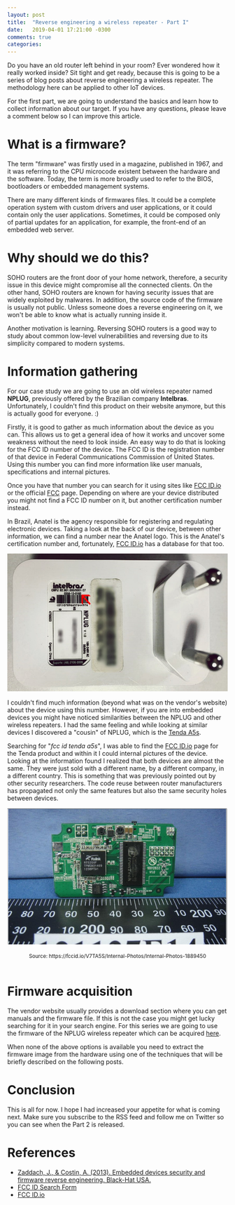 ```yaml
---
layout: post
title:  "Reverse engineering a wireless repeater - Part I"
date:   2019-04-01 17:21:00 -0300
comments: true
categories:
---
```


Do you have an old router left behind in your room? Ever wondered how it really
worked inside? Sit tight and get ready, because this is going to be a series of
blog posts about reverse engineering a wireless repeater. The methodology here
can be applied to other IoT devices.

For the first part, we are going to understand the basics and learn how to
collect information about our target. If you have any questions, please leave
a comment below so I can improve this article.

# What is a firmware?

The term "firmware" was firstly used in a magazine, published in 1967, and it
was referring to the CPU microcode existent between the hardware and the
software. Today, the term is more broadly used to refer to the BIOS,
bootloaders or embedded management systems.

There are many different kinds of firmwares files. It could be a complete
operation system with custom drivers and user applications, or it could contain
only the user applications. Sometimes, it could be composed only of partial
updates for an application, for example, the front-end of an embedded web
server.

# Why should we do this?

SOHO routers are the front door of your home network, therefore, a security
issue in this device might compromise all the connected clients. On the other
hand, SOHO routers are known for having security issues that are widely
exploited by malwares. In addition, the source code of the firmware is usually
not public. Unless someone does a reverse engineering on it, we won't be able
to know what is actually running inside it.

Another motivation is learning. Reversing SOHO routers is a good way to study
about common low-level vulnerabilities and reversing due to its simplicity
compared to modern systems.

# Information gathering

For our case study we are going to use an old wireless repeater named
**NPLUG**, previously offered by the Brazilian company **Intelbras**.
Unfortunately, I couldn't find this product on their website anymore, but this
is actually good for everyone. :)

Firstly, it is good to gather as much information about the device as you can.
This allows us to get a general idea of how it works and uncover some weakness
without the need to look inside. An easy way to do that is looking for the FCC
ID number of the device. The FCC ID is the registration number of that device in
Federal Communications Commission of United States. Using this number you can
find more information like user manuals, specifications and internal pictures.

Once you have that number you can search for it using sites like [FCC
ID.io][fccid-io] or the official [FCC][fccid-search] page. Depending on where are
your device distributed you might not find a FCC ID number on it, but another
certification number instead.

In Brazil, Anatel is the agency responsible for registering and regulating electronic devices.
Taking a look at the back of our device, between other information, we can find
a number near the Anatel logo. This is the Anatel's certification number and,
fortunately, [FCC ID.io][fccid-io] has a database for that too. 

![NPLUG wireless repeater](/assets/nplug/nplug.png)

I couldn't find much information (beyond what was on the vendor's website)
about the device using this number. However, if you are into embedded devices
you might have noticed similarities between the NPLUG and other wireless
repeaters. I had the same feeling and while looking at similar devices I
discovered a "cousin" of NPLUG, which is the [Tenda A5s][tenda-a5s].

Searching for "*fcc id tenda a5s*", I was able to find the [FCC
ID.io][fccid-a5s] page for the Tenda product and within it I could internal
pictures of the device. Looking at the information found I realized that both
devices are almost the same. They were just sold with a different name, by a
different company, in a different country. This is something that was
previously pointed out by other security researchers. The code reuse between
router manufacturers has propagated not only the same features but also the
same security holes between devices.

![Internal photos Tenda A5S](/assets/nplug/internal.png)
<center>
  <small>
    Source: https://fccid.io/V7TA5S/Internal-Photos/Internal-Photos-1889450
  </small>
</center>
<br>

# Firmware acquisition

The vendor website usually provides a download section where you can get
manuals and the firmware file. If this is not the case you might get lucky
searching for it in your search engine. For this series we are going to use the firmware of the NPLUG wireless repeater
which can be acquired [here](http://en.intelbras.com.br/sites/default/files/downloads/fw_nplug_1_0_0_14.zip).

When none of the above options is available you need to extract the firmware image from the hardware using one of the techniques that will be briefly described on the following posts.  

# Conclusion

This is all for now. I hope I had increased your appetite for what is coming
next.  Make sure you subscribe to the RSS feed and follow me on Twitter so you
can see when the Part 2 is released.


# References

 - [Zaddach, J., & Costin, A. (2013). Embedded devices security and firmware
   reverse engineering. Black-Hat USA.][zaddach-2013]
 - [FCC ID Search Form][fccid-search]
 - [FCC ID.io][fccid-io]

[tenda-a5s]: https://www.aliexpress.com/item/English-Firmware-Tenda-A5S-Mini-Router-Pocket-WiFi-Wireless-Router-Client-Universal-Repeater-WISP-150Mbps-Ethernet/32751330210.html
[fccid-io]: https://fccid.io/
[fccid-a5s]: https://fccid.io/V7TA5S
[fccid-search]: https://www.fcc.gov/oet/ea/fccid
[zaddach-2013]: http://s3.eurecom.fr/docs/bh13us_zaddach.pdfk
